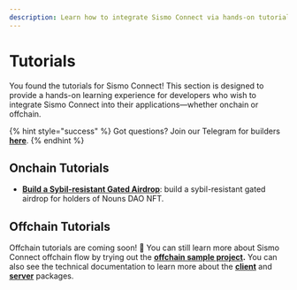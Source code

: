 ```yaml
---
description: Learn how to integrate Sismo Connect via hands-on tutorials.
---
```


# Tutorials

You found the tutorials for Sismo Connect! This section is designed to provide a hands-on learning experience for developers who wish to integrate Sismo Connect into their applications—whether onchain or offchain.

{% hint style="success" %}
Got questions? Join our Telegram for builders [**here**](https://t.me/+xvUbopYOXg84NDE0).&#x20;
{% endhint %}

## Onchain Tutorials

* [**Build a Sybil-resistant Gated Airdrop**](onchain-tutorials/tuto.md): build a sybil-resistant gated airdrop for holders of Nouns DAO NFT.&#x20;

## Offchain Tutorials

Offchain tutorials are coming soon! 👀 You can still learn more about Sismo Connect offchain flow by trying out the [**offchain sample project**](../run-example-apps/offchain-sample-project.md)**.** You can also see the technical documentation to learn more about the [**client**](../technical-documentation/client.md) and [**server**](../technical-documentation/server.md) packages.&#x20;
